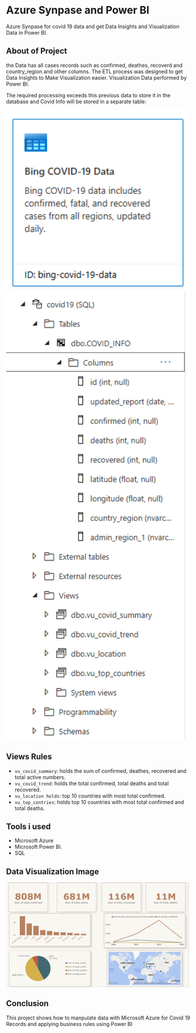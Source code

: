 # Azure Synpase and Power BI
Azure Synpase for covid 19 data and get Data Insights and Visualization Data in Power BI.

## About of Project 
the Data has all cases records such as confirmed, deathes, recoverd and country_region and other columns.
The ETL process was designed to get Data Insights to Make Visualization easier.
Visualization Data performed by Power BI.

The required processing exceeds this previous data to store it in the database and Covid Info will be stored in a separate table:

<img src="raw_data.png" alt="Raw Data" width="500">

<img src="DataBase.png" alt="DataBase" width="500">

## Views Rules

- `vu_covid_summary`: holds the sum of confirmed, deathes, recovered and total active numbers.
- `vu_covid_trend`: holds the total confirmed, total deaths and total recovered.
- `vu_location holds`: top 10 countries with most total confirmed.
- `vu_top_contries`: holds top 10 countries with most total confirmed and total deaths.


## Tools i used 
- Microsoft Azure
- Microsoft Power BI.
- SQL



## Data Visualization Image


<img src="Data Visualization.png" alt="Data Visualization" width="500">


## Conclusion
This project shows how to manpulate data with Microsoft Azure for Covid 19 Records and applying business rules using Power BI
